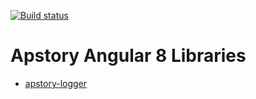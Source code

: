 [![Build status](https://apstory.visualstudio.com/ApStory/_apis/build/status/Angular/apstory-lib-angular)](https://apstory.visualstudio.com/ApStory/_build/latest?definitionId=25)

# Apstory Angular 8 Libraries

- [apstory-logger](https://github.com/apstory/apstory-lib-angular/tree/master/projects/apstory-logger "apstory-logger")
